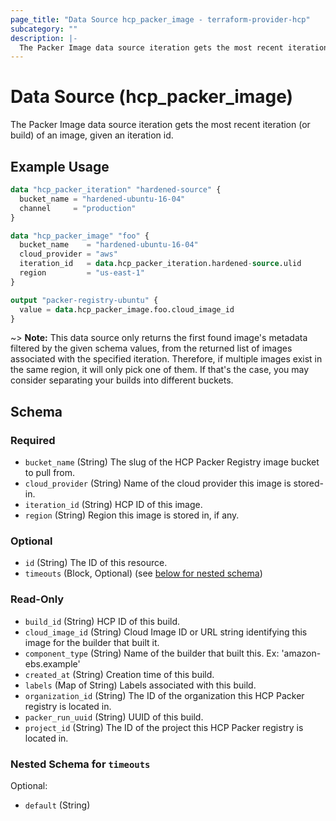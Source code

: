 ```yaml
---
page_title: "Data Source hcp_packer_image - terraform-provider-hcp"
subcategory: ""
description: |-
  The Packer Image data source iteration gets the most recent iteration (or build) of an image, given an iteration id.
---
```


# Data Source (hcp_packer_image)

The Packer Image data source iteration gets the most recent iteration (or build) of an image, given an iteration id.

## Example Usage

```terraform
data "hcp_packer_iteration" "hardened-source" {
  bucket_name = "hardened-ubuntu-16-04"
  channel     = "production"
}

data "hcp_packer_image" "foo" {
  bucket_name    = "hardened-ubuntu-16-04"
  cloud_provider = "aws"
  iteration_id   = data.hcp_packer_iteration.hardened-source.ulid
  region         = "us-east-1"
}

output "packer-registry-ubuntu" {
  value = data.hcp_packer_image.foo.cloud_image_id
}
```

~> **Note:** This data source only returns the first found image's metadata filtered by the given schema values, from the returned list of images associated with the specified iteration. Therefore, if multiple images exist in the same region, it will only pick one of them. If that's the case, you may consider separating your builds into different buckets.

<!-- schema generated by tfplugindocs -->
## Schema

### Required

- `bucket_name` (String) The slug of the HCP Packer Registry image bucket to pull from.
- `cloud_provider` (String) Name of the cloud provider this image is stored-in.
- `iteration_id` (String) HCP ID of this image.
- `region` (String) Region this image is stored in, if any.

### Optional

- `id` (String) The ID of this resource.
- `timeouts` (Block, Optional) (see [below for nested schema](#nestedblock--timeouts))

### Read-Only

- `build_id` (String) HCP ID of this build.
- `cloud_image_id` (String) Cloud Image ID or URL string identifying this image for the builder that built it.
- `component_type` (String) Name of the builder that built this. Ex: 'amazon-ebs.example'
- `created_at` (String) Creation time of this build.
- `labels` (Map of String) Labels associated with this build.
- `organization_id` (String) The ID of the organization this HCP Packer registry is located in.
- `packer_run_uuid` (String) UUID of this build.
- `project_id` (String) The ID of the project this HCP Packer registry is located in.

<a id="nestedblock--timeouts"></a>
### Nested Schema for `timeouts`

Optional:

- `default` (String)

